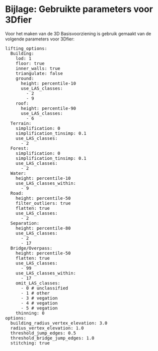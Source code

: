 # Bijlage: Gebruikte parameters voor 3Dfier

Voor het maken van de 3D Basisvoorziening is gebruik gemaakt van de volgende parameters voor 3Dfier:

<pre>
lifting_options: 
  Building:
    lod: 1
    floor: true
    inner_walls: true
    triangulate: false
    ground:
      height: percentile-10
      use_LAS_classes:
        - 2
        - 9
    roof:
      height: percentile-90
      use_LAS_classes:
        - 6
  Terrain:
    simplification: 0
    simplification_tinsimp: 0.1
    use_LAS_classes:
      - 2
  Forest:
    simplification: 0
    simplification_tinsimp: 0.1
    use_LAS_classes:
      - 2
  Water:
    height: percentile-10
    use_LAS_classes_within:
      - 9
  Road:
    height: percentile-50
    filter_outliers: true
    flatten: true
    use_LAS_classes:
      - 2
  Separation:
    height: percentile-80
    use_LAS_classes:
      - 2
      - 17
  Bridge/Overpass:
    height: percentile-50
    flatten: true
    use_LAS_classes:
      - 99   
    use_LAS_classes_within:
      - 17
    omit_LAS_classes:
      - 0 # unclassified
      - 1 # other
      - 3 # vegation
      - 4 # vegation
      - 5 # vegation 
    thinning: 0
options:
  building_radius_vertex_elevation: 3.0
  radius_vertex_elevation: 1.0
  threshold_jump_edges: 0.5
  threshold_bridge_jump_edges: 1.0
  stitching: true 
</pre>